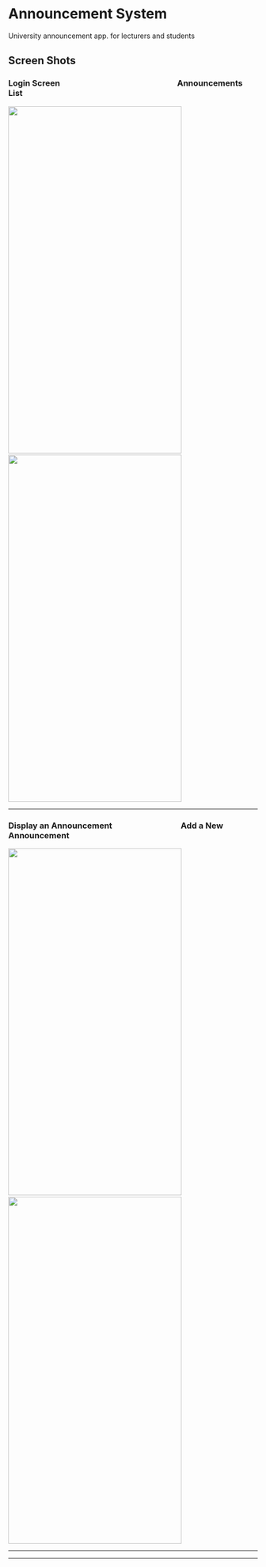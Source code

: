 # Announcement System
University announcement app. for lecturers and students

## Screen Shots

### Login Screen &emsp;&emsp;&emsp;&emsp;&emsp;&emsp;&emsp;&emsp;&emsp;&emsp;&emsp;&emsp;&emsp;&emsp; Announcements List
<img src="https://github.com/oelkapmis/announcement-system/blob/master/Screenshots/LoginScreen.jpeg" width="350" height="700"> &emsp;&emsp;&emsp; <img src="https://github.com/oelkapmis/announcement-system/blob/master/Screenshots/AnnouncementsList.jpeg" width="350" height="700"> 
___

### Display an Announcement &emsp;&emsp;&emsp;&emsp;&emsp;&emsp;&emsp;&emsp; Add a New Announcement
<img src="https://github.com/oelkapmis/announcement-system/blob/master/Screenshots/AnnouncementDetail.jpeg" width="350" height="700"> &emsp;&emsp;&emsp; <img src="https://github.com/oelkapmis/announcement-system/blob/master/Screenshots/AddAnnouncement.jpeg" width="350" height="700"> 
___

___
